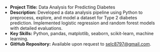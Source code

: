 - **Project Title:** Data Analysis for Predicting Diabetes
- **Description:** Developed a data analysis pipeline using Python to preprocess, explore, and model a dataset for Type 2 diabetes prediction. Implemented logistic regression and random forest models with detailed evaluations.
- **Key Skills:** Python, pandas, matplotlib, seaborn, scikit-learn, machine learning.
- **GitHub Repository:** Available upon request to selc8797@gmail.com.
